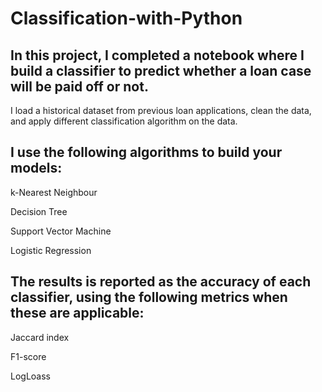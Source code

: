 # Classification-with-Python

## In this project, I completed a notebook where I build a classifier to predict whether a loan case will be paid off or not. 

I load a historical dataset from previous loan applications, clean the data, and apply different classification algorithm on the data. 

## I use the following algorithms to build your models:

k-Nearest Neighbour

Decision Tree

Support Vector Machine

Logistic Regression

## The results is reported as the accuracy of each classifier, using the following metrics when these are applicable:

Jaccard index

F1-score

LogLoass
